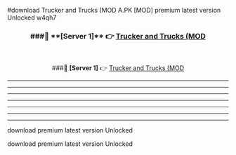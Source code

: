 #download Trucker and Trucks (MOD A.PK [MOD] premium latest version Unlocked w4qh7 



<div align="center">
<h3>###🔹 **[Server 1]** 👉 <a href="https://download1apk.web.app/">Trucker and Trucks (MOD</a></h3><br>


###🔹 **[Server 1]** 👉 <a href="https://download1apk.web.app/">Trucker and Trucks (MOD</a></h3>
</div>



----------------------------------------------------------

----------------------------------------------------------

----------------------------------------------------------

----------------------------------------------------------

----------------------------------------------------------

----------------------------------------------------------

----------------------------------------------------------

download premium latest version Unlocked

download premium latest version Unlocked
